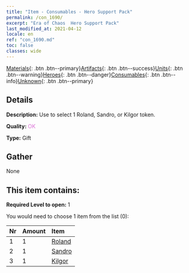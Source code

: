 ```yaml
---
title: "Item - Consumables - Hero Support Pack"
permalink: /con_1690/
excerpt: "Era of Chaos  Hero Support Pack"
last_modified_at: 2021-04-12
locale: en
ref: "con_1690.md"
toc: false
classes: wide
---
```

 [Materials](/Items/){: .btn .btn--primary}[Artifacts](/Items/Artifacts/){: .btn .btn--success}[Units](/Items/Units/){: .btn .btn--warning}[Heroes](/Items/Heroes/){: .btn .btn--danger}[Consumables](/Items/Consumables/){: .btn .btn--info}[Unknown](/Items/Unknown/){: .btn .btn--primary}

## Details
 **Description:** Use to select 1 Roland, Sandro, or Kilgor token.

 **Quality:** <span style="color: #DA70D6">OK</span>

 **Type:** Gift

## Gather

  None

## This item contains:

 **Required Level to open:** 1

 You would need to choose 1 item from the list (0):

  | Nr | Amount |     Item    |
  |:---|:-------|:------------|
  | 1 | 1 | [Roland](/Items/her_362/) | 
  | 2 | 1 | [Sandro](/Items/her_371/) | 
  | 3 | 1 | [Kilgor](/Items/her_374/) | 
